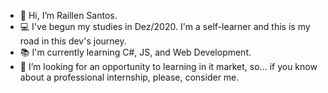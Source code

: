 - 👋  Hi, I’m Raillen Santos.
- 💻  I've begun my studies in Dez/2020. I'm a self-learner and this is my road in this dev's journey.
- 📚  I'm currently learning C#, JS, and Web Development.
- 💞️  I’m looking for an opportunity to learning in it market, so... if you know about a professional internship, please, consider me.
